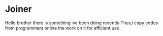 # Joiner
Hello brother there is something ive been doing recently 
Thus,i copy codes from programmers online the work on it for efficient use
